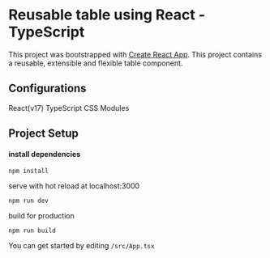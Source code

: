 # Reusable table using React - TypeScript

This project was bootstrapped with [Create React App](https://github.com/facebook/create-react-app).
This project contains a reusable, extensible and flexible table component.

## Configurations
React(v17)
TypeScript
CSS Modules

## Project Setup

#### install dependencies

```
npm install
```
              

serve with hot reload at localhost:3000

```npm run dev```

build for production

```npm run build ``` 

You can get started by editing ```/src/App.tsx```

